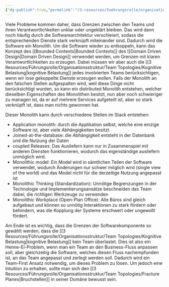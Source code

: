 ```yaml
---
{"dg-publish":true,"permalink":"/3-resources/fuehrungsrolle/organisationsstruktur/team-topologies/team-first-boundaries/","created":"2024-06-23T19:46:00.573+02:00","updated":"2024-04-28T16:58:49.889+02:00"}
---
```



Viele Probleme kommen daher, dass Grenzen zwischen den Teams und ihren Verantwortlichkeiten unklar oder ungeklärt bleiben. Das wird dann noch häufig durch die Softwarearchitektur verschleiert, sodass die entsprechenden Dienste stark verknüpft miteinander sind. Dadurch wird die Software ein Monolith.
Um die Software wieder zu entkoppeln, kann das Konzept des [[Bounded Contexts\|Bounded Contexts]] des [[Domain Driven Design\|Domain Driven Design]] verwendet werden, um Grenzen mit klaren Verantwortlichkeiten zu erzeugen. Dabei müssen wir aber auch die [[3 Resources/Führungsrolle/Organisationsstruktur/Team Topologies/Kognitive Belastung\|kognitive Belastung]] jedes involvierten Teams berücksichtigen, wenn wir lose gekoppelte Dienste erzeugen wollen.
Falls der Monolith an den falschen Stellen aufgespalten wird, weil diese Dinge nicht berücksichtigt wurden, so kann ein distributed Monolith entstehen, welcher dieselben Eigenschaften des Monolithen besitzt, nun aber noch schwieriger zu managen ist, da er auf mehrere Services aufgeteilt ist, aber so stark verknüpft ist, dass man nichts gewonnen hat. 

Dieser Monolith kann durch verschiedene Stellen im Stack entstehen:
- Application monolith: durch die Applikation selbst, welche eine einzige Software ist, aber viele Abhängigkeiten besitzt
- Joined-at-the-database: die Abhängigkeit entsteht in der Datenbank und die Nutzung der Daten
- coupled Releases: Das Ausliefern kann nur in Zusammenspiel mit anderen Diensten funktionieren, wodurch das eigenständige ausliefern unmöglich wird.
- Monolithic model: Ein Model wird in sämtlichen Teilen der Software verwendet, wodurch Änderungen nur schwer möglich wird (single view of the world) und das Model nicht für die derzeitige Nutzung angepasst ist
- Monolithic Thinking (Standardization): Unnötige Begrenzungen in der Technologie und Implementierungsansätze beschneiden das Team dabei, die richtigen Werkzeuge zu verwenden
- Monolithic Workplace (Open-Plan Office): Alle Büros sind gleich aufgebaut und können so unnötig Interaktionen zu stark fördern oder behindern, was die Kopplung der Systeme erschwert oder ungewollt fördert.

Am Ende ist es wichtig, dass die Grenzen der Softwarekomponente so gewählt werden, dass die [[3 Resources/Führungsrolle/Organisationsstruktur/Team Topologies/Kognitive Belastung\|kognitive Belastung]] kein Team überlastet. Dies ist also ein Henne-Ei-Problem, wenn man ein Team an den Business-Fluss anpassen soll, aber gleichzeitig die Software, welches diesen Fluss nachempfunden ist, an das Team angepasst und zerlegt werden soll. Dadurch wird ein Team-First Ansatz notwendig, um dieses Problem zu lösen. Um jedoch eine Intuition zu erhalten, sollte man sich den [[3 Resources/Führungsrolle/Organisationsstruktur/Team Topologies/Fracture Planes\|Bruchstellen]] in seiner Domäne bewusst sein.
